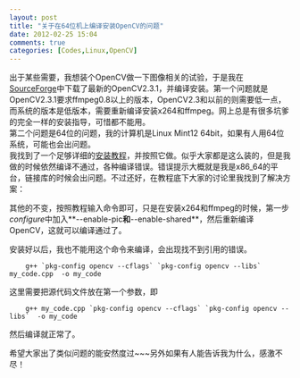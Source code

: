 ```yaml
---
layout: post
title: "关于在64位机上编译安装OpenCV的问题"
date: 2012-02-25 15:04
comments: true
categories: [Codes,Linux,OpenCV]
---
```


出于某些需要，我想装个OpenCV做一下图像相关的试验，于是我在[SourceForge](http://sourceforge.net/projects/opencvlibrary/)中下载了最新的OpenCV2.3.1，并编译安装。第一个问题就是OpenCV2.3.1要求ffmpeg0.8以上的版本，OpenCV2.3和以前的则需要低一点，而系统的版本是低版本，需要重新编译安装x264和ffmpeg。网上总是有很多坑爹的完全一样的安装指导，可惜都不能用。  
第二个问题是64位的问题，我的计算机是Linux Mint12 64bit，如果有人用64位系统，可能也会出问题。  
我找到了一个足够详细的[安装教程](http://www.ozbotz.org/opencv-installation/)，并按照它做。似乎大家都是这么装的，但是我做的时候依然编译不通过，各种编译错误。错误提示大概就是我是x86_64的平台，链接库的时候会出问题。不过还好，在教程底下大家的讨论里我找到了解决方案：

其他的不变，按照教程输入命令即可，只是在安装x264和ffmpeg的时候，第一步*configure*中加入**--enable-pic**和**--enable-shared**，然后重新编译OpenCV，这就可以编译通过了。

安装好以后，我也不能用这个命令来编译，会出现找不到引用的错误。

        g++ `pkg-config opencv --cflags` `pkg-config opencv --libs` my_code.cpp  -o my_code

这里需要把源代码文件放在第一个参数，即

        g++ my_code.cpp `pkg-config opencv --cflags` `pkg-config opencv --libs`  -o my_code
        
然后编译就正常了。

希望大家出了类似问题的能安然度过~~~另外如果有人能告诉我为什么，感激不尽！

